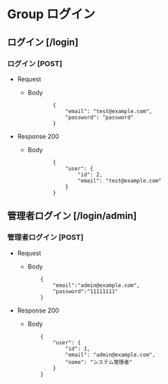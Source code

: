 # Group ログイン

## ログイン [/login]

### ログイン [POST]

- Request

  - Body

    ```
    		{
    			"email": "test@example.com",
    			"password": "password"
    		}
    ```

- Response 200

  - Body

    ```
    		{
    			"user": {
    				"id": 2,
    				"email": "test@example.com"
    			}
    		}
    ```

## 管理者ログイン [/login/admin]

### 管理者ログイン [POST]

- Request

  - Body

    ```
    	{
    		"email":"admin@example.com",
    		"password":"11111111"
    	}
    ```

- Response 200

  - Body

    ```
    	{
    		"user": {
    			"id": 1,
    			"email": "admin@example.com",
    			"name": "システム管理者"
    		}
    	}
    ```
